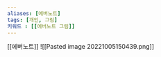 ```yaml
---
aliases: [에버노트]
tags: [개인, 그림]
키워드 : [[에버노트 그림]]
---
```

[[에버노트]]
![[Pasted image 20221005150439.png]]